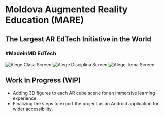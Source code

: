 # Moldova Augmented Reality Education (MARE)

## The Largest AR EdTech Initiative in the World

### #MadeinMD EdTech

![Alege Clasa Screen](images/alege_clasa.png)
![Alege Disciplina Screen](images/alege_disciplina.png)
![Alege Tema Screen](images/alege_tema.png)

## Work In Progress (WIP)

- Adding 3D figures to each AR cube scene for an immersive learning experience.
- Finalizing the steps to export the project as an Android application for wider accessibility.
